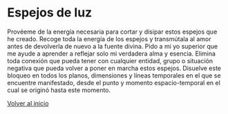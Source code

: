 # Espejos de luz

Provéeme de la energía necesaria para cortar y disipar estos espejos que he creado. Recoge toda la energía de los espejos y transmútala al amor antes de devolverla de nuevo a la fuente divina. Pido a mi yo superior que me ayude a aprender a reflejar solo mi verdadera alma y esencia. Elimina toda conexión que pueda tener con cualquier entidad, grupo o situación negativa que pueda volver a poner en marcha estos espejos. Disuelve este bloqueo en todos los planos, dimensiones y líneas temporales en el que se encuentre manifestado, desde el punto y momento espacio-temporal en el cual se originó hasta este momento.

[Volver al inicio](../index.md)
